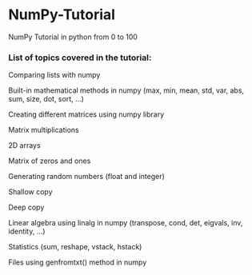 # NumPy-Tutorial
NumPy Tutorial in python from 0 to 100

### List of topics covered in the tutorial:
Comparing lists with numpy

Built-in mathematical methods in numpy (max, min, mean, std, var, abs, sum, size, dot, sort, ...)

Creating different matrices using numpy library

Matrix multiplications

2D arrays

Matrix of zeros and ones

Generating random numbers (float and integer)

Shallow copy

Deep copy

Linear algebra using linalg in numpy (transpose, cond, det, eigvals, inv, identity, ...)

Statistics (sum, reshape, vstack, hstack)

Files using genfromtxt() method in numpy
